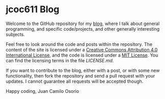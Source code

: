 # jcoc611 Blog
Welcome to the GitHub repository for my [blog](http://blog.jcoc611.com), where I talk about general programming, and specific code/projects, and other generally interesting subjects.

Feel free to look around the code and posts within the repository. The content of the site is licensed under a [Creative Commons Attribution 4.0 International License](http://creativecommons.org/licenses/by/4.0/), and the code is licensed under a [MIT License](http://choosealicense.com/licenses/mit/). You can find the licensing terms in the file *LICENSE.md*.

If you want to contribute to the blog, either with a post, or with some new functionality, then fork the repository and send a pull request with your updates. I cannot guarantee all requests will be accepted though.

Happy coding,
Juan Camilo Osorio
